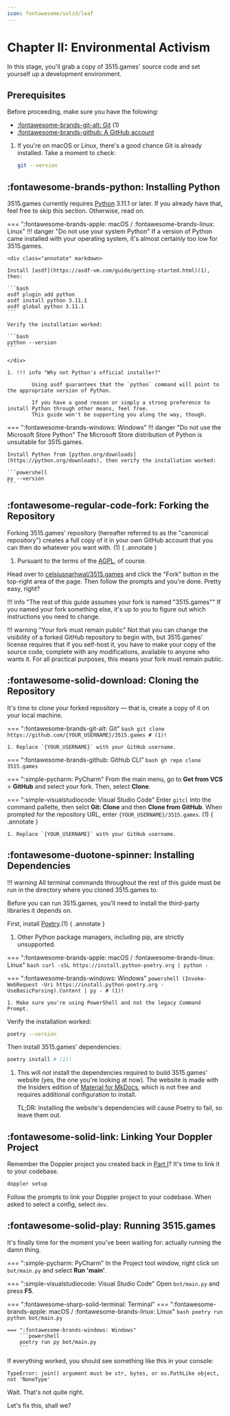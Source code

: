 ```yaml
---
icon: fontawesome/solid/leaf
---
```


# Chapter II: Environmental Activism

In this stage, you'll grab a copy of 3515.games' source code and set yourself up a development environment.

## Prerequisites

Before proceeding, make sure you have the folowing:

<div class="annotate" markdown>

- [:fontawesome-brands-git-alt: Git](https://git-scm.com/downloads) (1)
- [:fontawesome-brands-github: A GitHub account](https://github.com) 

</div>

1. If you're on macOS or Linux, there's a good chance Git is already installed. Take a moment to check:

    ```bash
    git --version
    ```

## :fontawesome-brands-python: Installing Python

3515.games currently requires [Python](https://python.org) 3.11.1 or later. If you already have that, feel free to
skip this section. Otherwise, read on.

=== ":fontawesome-brands-apple: macOS / :fontawesome-brands-linux: Linux"
    !!! danger "Do not use your system Python"
        If a version of Python came installed with your operating system, it's almost certainly too low for 3515.games.
    
    <div class="annotate" markdown>

    Install [asdf](https://asdf-vm.com/guide/getting-started.html)(1), then:
    
    ```bash
    asdf plugin add python
    asdf install python 3.11.1
    asdf global python 3.11.1
    ```

    Verify the installation worked:
        
    ```bash
    python --version
    ```
    
    </div>
    
    1. !!! info "Why not Python's official installer?"

            Using asdf guarantees that the `python` command will point to the appropriate version of Python.

            If you have a good reason or simply a strong preference to install Python through other means, feel free.
            This guide won't be supporting you along the way, though.

=== ":fontawesome-brands-windows: Windows"
    !!! danger "Do not use the Microsoft Store Python"
        The Microsoft Store distribution of Python is unsuitable for 3515.games.
    
    Install Python from [python.org/downloads](https://python.org/downloads), then verify the installation worked:
    
    ```powershell
    py --version
    ```

## :fontawesome-regular-code-fork: Forking the Repository

Forking 3515.games' repository (hereafter referred to as the "canonical repository") creates a full copy of it
in your own GitHub account that you can then do whatever you want with. (1)
{ .annotate }

1. Pursuant to the terms of the [AGPL](https://github.com/celsiusnarhwal/3515.games/blob/main/LICENSE.md), of course.

Head over to [celsiusnarhwal/3515.games](https://github.com/celsiusnarhwal/3515.games) and click the "Fork" button
in the top-right area of the page. Then follow the prompts and you're done. Pretty easy, right?

!!! info "The rest of this guide assumes your fork is named "3515.games""
    If you named your fork something else, it's up to you to figure out which instructions you need to change.

!!! warning "Your fork must remain public"
    Not that you can change the visibility of a forked GitHub repository to begin with, but 3515.games' license
    requires that if you self-host it, you have to make your copy of the source code, complete with any modifications, 
    available to anyone who wants it. For all practical purposes, this means your fork must remain public.

## :fontawesome-solid-download: Cloning the Repository

It's time to clone your forked repository — that is, create a copy of it on your local machine.


=== ":fontawesome-brands-git-alt: Git"
    ```bash
    git clone https://github.com/{YOUR_USERNAME}/3515.games # (1)!
    ```
    
    1. Replace `{YOUR_USERNAME}` with your GitHub username.

=== ":fontawesome-brands-github: GitHub CLI"
    ```bash
    gh repo clone 3515.games
    ```

=== ":simple-pycharm: PyCharm"
    From the main menu, go to **Get from VCS** > **GitHub** and select your fork. Then, select **Clone**.

=== ":simple-visualstudiocode: Visual Studio Code"
    Enter `gitcl` into the command pallette, then selct **Git: Clone** and then **Clone from GitHub**. When prompted
    for the repository URL, enter `{YOUR_USERNAME}/3515.games`. (1)
    { .annotate }
    
    1. Replace `{YOUR_USERNAME}` with your GitHub username.

## :fontawesome-duotone-spinner: Installing Dependencies

!!! warning
    All terminal commands throughout the rest of this guide must be run in the directory where you cloned 3515.games
    to.

Before you can run 3515.games, you'll need to install the third-party libraries it depends on.

First, install [Poetry](https://python-poetry.org).(1)
{ .annotate }

1. Other Python package managers, including pip, are strictly unsupported.

=== ":fontawesome-brands-apple: macOS / :fontawesome-brands-linux: Linux"
    ```bash
    curl -sSL https://install.python-poetry.org | python -
    ```

=== ":fontawesome-brands-windows: Windows"
    ```powershell
    (Invoke-WebRequest -Uri https://install.python-poetry.org -UseBasicParsing).Content | py - # (1)!
    ```

    1. Make sure you're using PowerShell and not the legacy Command Prompt.

Verify the installation worked:

```bash
poetry --version
```

Then install 3515.games' dependencies:

```bash
poetry install # (1)!
```

1.  This will *not* install the dependencies required to build 3515.games' website (yes, the one you're looking at now). 
    The website is made with the Insiders edition of [Material for MkDocs](https://squidfunk.github.io/mkdocs-material), 
    which is not free and requires additional configuration to install.

    TL;DR: Installing the website's dependencies will cause Poetry to fail, so leave them out.

## :fontawesome-solid-link: Linking Your Doppler Project

Remember the Doppler project you created back in [Part I](/hosting/doppler)? It's time to link it to your codebase.

```bash
doppler setup
```

Follow the prompts to link your Doppler project to your codebase. When asked to select a config, select `dev`.

## :fontawesome-solid-play: Running 3515.games

It's finally time for the moment you've been waiting for: actually running the damn thing.

=== ":simple-pycharm: PyCharm"
    In the Project tool window, right click on `bot/main.py` and select **Run 'main'**.

=== ":simple-visualstudiocode: Visual Studio Code"
    Open `bot/main.py` and press **F5**.

=== ":fontawesome-sharp-solid-terminal: Terminal"
    === ":fontawesome-brands-apple: macOS / :fontawesome-brands-linux: Linux"
        ```bash
        poetry run python bot/main.py
        ```

    === ":fontawesome-brands-windows: Windows"
        ```powershell
        poetry run py bot/main.py
        ```

If everything worked, you should see something like this in your console:

```
TypeError: join() argument must be str, bytes, or os.PathLike object, not 'NoneType'
```

Wait. That's not quite right.

Let's fix this, shall we?